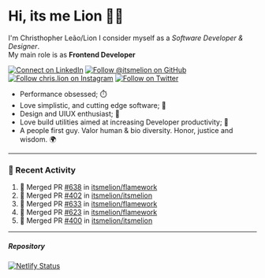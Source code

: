 # Hi, its me Lion 👋🦁

I'm Christhopher Leão/Lion
I consider myself as a _Software Developer & Designer_.<br/>My main role is as <b>Frontend Developer</b>
<br />

[![Connect on LinkedIn](https://img.shields.io/badge/--linkedin?label=LinkedIn&logo=LinkedIn&style=social)](https://www.linkedin.com/in/chrislion)
[![Follow @itsmelion on GitHub](https://img.shields.io/github/followers/itsmelion?label=follow%20%40itsmeLion&style=social)](https://github.com/itsmelion)
[![Follow chris.lion on Instagram](https://img.shields.io/badge/--instagram?label=@chris.lion&logo=Instagram&style=social)](https://instagram.com/chris.lion)
[![Follow on Twitter](https://img.shields.io/badge/--twitter?label=@ChrisLion_me&logo=Twitter&style=social)](https://twitter.com/chrislion_me)

- Performance obsessed; ⏱️
- Love simplistic, and cutting edge software; 📆
- Design and UIUX enthusiast; 🎨
- Love build utilities aimed at increasing Developer productivity; 🧰
- A people first guy. Valor human & bio diversity. Honor, justice and wisdom. 🌍

---
### 📰 Recent Activity

<!--START_SECTION:activity-->
1. 🎉 Merged PR [#638](https://github.com/itsmelion/flamework/pull/638) in [itsmelion/flamework](https://github.com/itsmelion/flamework)
2. 🎉 Merged PR [#402](https://github.com/itsmelion/itsmelion/pull/402) in [itsmelion/itsmelion](https://github.com/itsmelion/itsmelion)
3. 🎉 Merged PR [#633](https://github.com/itsmelion/flamework/pull/633) in [itsmelion/flamework](https://github.com/itsmelion/flamework)
4. 🎉 Merged PR [#623](https://github.com/itsmelion/flamework/pull/623) in [itsmelion/flamework](https://github.com/itsmelion/flamework)
5. 🎉 Merged PR [#400](https://github.com/itsmelion/itsmelion/pull/400) in [itsmelion/itsmelion](https://github.com/itsmelion/itsmelion)
<!--END_SECTION:activity-->

___

##### Repository
[![Netlify Status](https://api.netlify.com/api/v1/badges/9e2e6136-1ab9-42fc-8d4e-188512d5d841/deploy-status)](https://app.netlify.com/sites/lion-portfolio/deploys)
